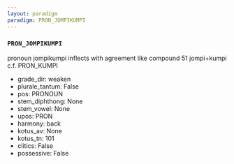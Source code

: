 ```yaml
---
layout: paradigm
paradigm: PRON_JOMPIKUMPI
---
```

### ` PRON_JOMPIKUMPI `

pronoun jompikumpi inflects with agreement like compound 51 jompi+kumpi c.f. PRON_KUMPI
* grade_dir: weaken
* plurale_tantum: False
* pos: PRONOUN
* stem_diphthong: None
* stem_vowel: None
* upos: PRON
* harmony: back
* kotus_av: None
* kotus_tn: 101
* clitics: False
* possessive: False

